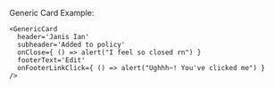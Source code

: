 Generic Card Example:

    <GenericCard
      header='Janis Ian'
      subheader='Added to policy'
      onClose={ () => alert("I feel so closed rn") }
      footerText='Edit'
      onFooterLinkClick={ () => alert("Ughhh~! You've clicked me") }
    />
